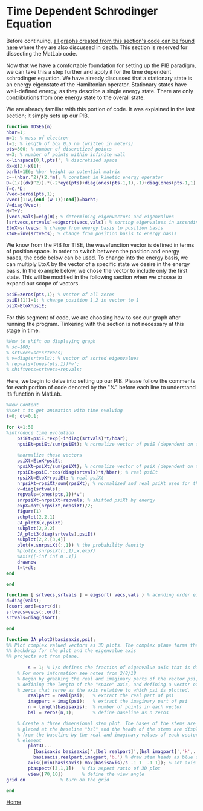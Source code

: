 

# Time Dependent Schrodinger Equation

Before continuing, [all graphs created from this section's code can be found here](/MasterTDSE.md) where they are also discussed in depth. This section is reserved for dissecting the MatLab code. 

Now that we have a comfortable foundation for setting up the PIB paradigm, we can take this a step further and apply it for the time dependent schrodinger equation. We have already discussed that a stationary state is an energy eigenstate of the Hamiltonian operator. Stationary states have well-defined energy, as they describe a single energy state. There are only contributions from one energy state to the overall state. 

We are already familiar with this portion of code. It was explained in the last section; it simply sets up our PIB. 

```Matlab
function TDSEa(n)
hbar=1;
m=1; % mass of electron
l=1; % length of box 0.5 nm (written in meters)
pts=300; % number of discretized points
w=3; % number of points within infinite wall
x=linspace(0,l,pts)'; % discretized space
dx=x(2)-x(1);
barht=1E6; %bar height on potential matrix
c=-(hbar.^2)/(2.*m); % constant in kinetic energy operator
D=(1/((dx)^2)).*(-2*eye(pts)+diag(ones(pts-1,1),-1)+diag(ones(pts-1,1),1)); % second derivative matrix
T=c.*D;
Vvec=zeros(pts,1);
Vvec([1:w,(end-(w-1)):end])=barht;
V=diag(Vvec);
H=T+V;
[vecs,vals]=eig(H); % determining eigenvectors and eigenvalues
[srtvecs,srtvals]=eigsort(vecs,vals); % sorting eigenvalues in ascending order
EtoX=srtvecs; % change from energy basis to position basis
XtoE=inv(srtvecs); % change from position basis to energy basis
```

We know from the PIB for TISE, the wavefunction vector is defined in terms of position space. In order to switch between the position and energy bases, the code below can be used. To change into the energy basis, we can multiply EtoX by the vector of a specific state we desire in the energy basis. In the example below, we chose the vector to include only the first state. This will be modified in the following section when we choose to expand our scope of vectors.


```Matlab
psiE=zeros(pts,1); % vector of all zeros
psiE([1])=1; % change position 1,2 in vector to 1
psiX=EtoX*psiE;
```
For this segment of code, we are choosing how to see our graph after running the program. Tinkering with the section is not necessary at this stage in time. 

```Matlab
%How to shift on displaying graph
% sc=100; 
% srtvecs=sc*srtvecs;
% v=diag(srtvals); % vector of sorted eigenvalues
% repvals=(ones(pts,1))*v';
% shiftvecs=srtvecs+repvals;
```
Here, we begin to delve into setting up our PIB. Please follow the comments for each portion of code denoted by the "%" before each line to understand its function in MatLab.

```Matlab 
%New Content
%%set t to get animation with time evolving
t=0; dt=0.1;

for k=1:50
%introduce time evolution
    psiEt=psiE.*exp(-i*diag(srtvals)*t/hbar);
    npsiEt=psiEt/sum(psiEt); % normalize vector of psiE (dependent on time)
    
    %normalize these vectors
    psiXt=EtoX*psiEt;
    npsiXt=psiXt/sum(psiXt); % normalize vector of psiX (dependent on time)
    rpsiEt=psiE.*cos(diag(srtvals)*t/hbar); % real psiEt
    rpsiXt=EtoX*rpsiEt; % real psiXt
    nrpsiXt=rpsiXt/sum(rpsiXt); % normalized and real psiXt used for the probability density
    v=diag(srtvals);
    repvals=(ones(pts,1))*v';
    snrpsiXt=nrpsiXt+repvals; % shifted psiXt by energy
    expX=dot(nrpsiXt,nrpsiXt)/2;
    figure(1)
    subplot(2,2,1)
    JA_plot3(x,psiXt)
    subplot(2,2,2)
    JA_plot3(diag(srtvals),psiEt)
    subplot(2,2,[3,4])
    plot(x,snrpsiXt(:,1)) % the probability density
    %plot(x,snrpsiXt(:,1),x,expX)  
    %axis([-inf inf 0 .1])
    drawnow
    t=t+dt;
end

end

function [ srtvecs,srtvals ] = eigsort( vecs,vals ) % acending order eigenvectors and eigenvalues
d=diag(vals);
[dsort,ord]=sort(d);
srtvecs=vecs(:,ord);
srtvals=diag(dsort);

end

function JA_plot3(basisaxis,psi);
%% Plot complex valued vectors as 3D plots. The complex plane forms the
%% backdrop for the plot and the eigenvalue axis
%% projects out from plane.
        
        s = 1; % 1/s defines the fraction of eigenvalue axis that is displayed
    % For more information see notes from 2/8/18    
    % Begin by grabbing the real and imaginary parts of the vector psi,
    % defining the length of the "space" axis, and defining a vector of 
    % zeros that serve as the axis relative to which psi is plotted.
        realpart = real(psi);   % extract the real part of psi
        imagpart = imag(psi);   % extract the imaginary part of psi
        n = length(basisaxis);  % number of points in each vector
        bsl = zeros(n,1);       % define baseline as n zeros

    % Create a three dimensional stem plot. The bases of the stems are 
    % placed at the baseline "bsl" and the heads of the stems are displaced
    % from the baseline by the real and imaginary values of each vector
    % element
        plot3(...
          [basisaxis basisaxis]',[bsl realpart]',[bsl imagpart]','k',... % draw black stems
          basisaxis,realpart,imagpart,'b.') % draw stem heads as blue dots
        axis([min(basisaxis) max(basisaxis)/s -1 1  -1 1]); % set axis limits
        pbaspect([3,1,1])   % fix aspect ratio of 3D plot
        view([70,10])       % define the view angle
grid on             % turn on the grid

end

```
[Home](/README.md)
